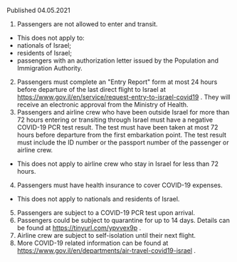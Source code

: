 Published 04.05.2021
1. Passengers are not allowed to enter and transit.
- This does not apply to:
- nationals of Israel;
- residents of Israel;
- passengers with an authorization letter issued by the Population and Immigration Authority.
2. Passengers must complete an "Entry Report" form at most 24 hours before departure of the last direct flight to Israel at <a href="https://www.gov.il/en/service/request-entry-to-israel-covid19">https://www.gov.il/en/service/request-entry-to-israel-covid19</a> . They will receive an electronic approval from the Ministry of Health.
3. Passengers and airline crew who have been outside Israel for more than 72 hours entering or transiting through Israel must have a negative COVID-19 PCR test result. The test must have been taken at most 72 hours before departure from the first embarkation point. The test result must include the ID number or the passport number of the passenger or airline crew.
- This does not apply to airline crew who stay in Israel for less than 72 hours.
4. Passengers must have health insurance to cover COVID-19 expenses.
- This does not apply to nationals and residents of Israel.
5. Passengers are subject to a COVID-19 PCR test upon arrival. 
6. Passengers could be subject to quarantine for up to 14 days. Details can be found at <a href="https://tinyurl.com/ypvvex9p">https://tinyurl.com/ypvvex9p</a> .
7. Airline crew are subject to self-isolation until their next flight. 
8. More COVID-19 related information can be found at <a href="https://www.gov.il/en/departments/air-travel-covid19-israel">https://www.gov.il/en/departments/air-travel-covid19-israel</a> .


